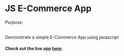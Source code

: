 # JS E-Commerce App

###### Purpose:
   Demonstrate a simple E-Commerce App using javascript

#### Check out the live app [here]().
